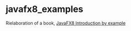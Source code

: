 # javafx8_examples
Rielaboration of a book, [JavaFX8 Introduction by example](http://www.apress.com/9781430264606)

